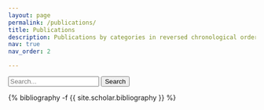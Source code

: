 ```yaml
---
layout: page
permalink: /publications/
title: Publications
description: Publications by categories in reversed chronological order. Generated by jekyll-scholar.
nav: true
nav_order: 2

---
```


<form id="form"> 
  <input type="search" id="query" name="q" placeholder="Search..." aria-label="Search publications">
  <button>Search</button>
</form>

<!-- _pages/publications.md -->

<div class="publications">

{% bibliography -f {{ site.scholar.bibliography }} %}

</div>